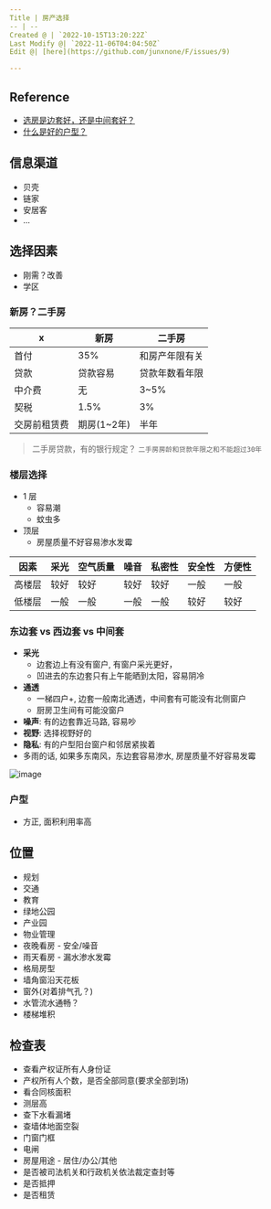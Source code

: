 ```yaml
---
Title | 房产选择
-- | --
Created @ | `2022-10-15T13:20:22Z`
Last Modify @| `2022-11-06T04:04:50Z`
Edit @| [here](https://github.com/junxnone/F/issues/9)

---
```

## Reference

- [选房是边套好，还是中间套好？](https://zhuanlan.zhihu.com/p/55104445)
- [什么是好的户型？](https://www.zhihu.com/question/23622903)


## 信息渠道

- 贝壳
- 链家
- 安居客
- ...

## 选择因素

- 刚需？改善
- 学区

### 新房？二手房

x | 新房 | 二手房
-- | -- | --
首付 | 35% | 和房产年限有关
贷款 | 贷款容易 | 贷款年数看年限
中介费 | 无 | 3~5%
契税 | 1.5% | 3%
交房前租赁费 | 期房(1~2年) | 半年

> 二手房贷款，有的银行规定？ `二手房房龄和贷款年限之和不能超过30年`

### 楼层选择

- 1 层
  - 容易潮 
  - 蚊虫多
- 顶层
  - 房屋质量不好容易渗水发霉

因素 | 采光 | 空气质量 | 噪音 | 私密性 | 安全性 | 方便性 
-- | -- | -- | -- | -- | -- | --
高楼层 | 较好 | 较好 | 较好 | 较好 | 一般 | 一般
低楼层 | 一般 | 一般 | 一般 | 一般 | 较好 | 较好

### 东边套 vs 西边套 vs 中间套

- **采光**
  - 边套边上有没有窗户, 有窗户采光更好，
  - 凹进去的东边套只有上午能晒到太阳，容易阴冷
- **通透**
  - 一梯四户+, 边套一般南北通透，中间套有可能没有北侧窗户
  - 厨房卫生间有可能没窗户
- **噪声**: 有的边套靠近马路, 容易吵
- **视野**: 选择视野好的
- **隐私**: 有的户型阳台窗户和邻居紧挨着
- 多雨的话, 如果多东南风，东边套容易渗水, 房屋质量不好容易发霉

![image](https://user-images.githubusercontent.com/2216970/200117136-37977192-0af8-4231-97aa-682e2dec7c5c.png)

### 户型

- 方正, 面积利用率高

## 位置

- 规划
- 交通
- 教育
- 绿地公园
- 产业园
- 物业管理
- 夜晚看房 - 安全/噪音
- 雨天看房 - 漏水渗水发霉
- 格局房型
- 墙角窗沿天花板
- 窗外(对着排气孔？)
- 水管流水通畅？
- 楼梯堆积


## 检查表

- 查看产权证所有人身份证
- 产权所有人个数，是否全部同意(要求全部到场)
- 看合同核面积
- 测层高
- 查下水看漏堵
- 查墙体地面空裂
- 门窗门框
- 电闸
- 房屋用途 - 居住/办公/其他
- 是否被司法机关和行政机关依法裁定查封等
- 是否抵押
- 是否租赁



